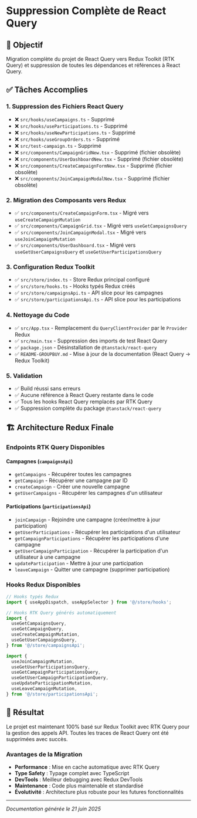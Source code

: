 # Suppression Complète de React Query

## 🎯 Objectif
Migration complète du projet de React Query vers Redux Toolkit (RTK Query) et suppression de toutes les dépendances et références à React Query.

## ✅ Tâches Accomplies

### 1. Suppression des Fichiers React Query
- ❌ `src/hooks/useCampaigns.ts` - Supprimé
- ❌ `src/hooks/useParticipations.ts` - Supprimé  
- ❌ `src/hooks/useNewParticipations.ts` - Supprimé
- ❌ `src/hooks/useGroupOrders.ts` - Supprimé
- ❌ `src/test-campaign.ts` - Supprimé
- ❌ `src/components/CampaignGridNew.tsx` - Supprimé (fichier obsolète)
- ❌ `src/components/UserDashboardNew.tsx` - Supprimé (fichier obsolète)
- ❌ `src/components/CreateCampaignFormNew.tsx` - Supprimé (fichier obsolète)
- ❌ `src/components/JoinCampaignModalNew.tsx` - Supprimé (fichier obsolète)

### 2. Migration des Composants vers Redux
- ✅ `src/components/CreateCampaignForm.tsx` - Migré vers `useCreateCampaignMutation`
- ✅ `src/components/CampaignGrid.tsx` - Migré vers `useGetCampaignsQuery`
- ✅ `src/components/JoinCampaignModal.tsx` - Migré vers `useJoinCampaignMutation`
- ✅ `src/components/UserDashboard.tsx` - Migré vers `useGetUserCampaignsQuery` et `useGetUserParticipationsQuery`

### 3. Configuration Redux Toolkit
- ✅ `src/store/index.ts` - Store Redux principal configuré
- ✅ `src/store/hooks.ts` - Hooks typés Redux créés
- ✅ `src/store/campaignsApi.ts` - API slice pour les campagnes
- ✅ `src/store/participationsApi.ts` - API slice pour les participations

### 4. Nettoyage du Code
- ✅ `src/App.tsx` - Remplacement du `QueryClientProvider` par le `Provider` Redux
- ✅ `src/main.tsx` - Suppression des imports de test React Query
- ✅ `package.json` - Désinstallation de `@tanstack/react-query`
- ✅ `README-GROUPBUY.md` - Mise à jour de la documentation (React Query → Redux Toolkit)

### 5. Validation
- ✅ Build réussi sans erreurs
- ✅ Aucune référence à React Query restante dans le code
- ✅ Tous les hooks React Query remplacés par RTK Query
- ✅ Suppression complète du package `@tanstack/react-query`

## 🏗 Architecture Redux Finale

### Endpoints RTK Query Disponibles

#### Campagnes (`campaignsApi`)
- `getCampaigns` - Récupérer toutes les campagnes
- `getCampaign` - Récupérer une campagne par ID
- `createCampaign` - Créer une nouvelle campagne
- `getUserCampaigns` - Récupérer les campagnes d'un utilisateur

#### Participations (`participationsApi`)
- `joinCampaign` - Rejoindre une campagne (créer/mettre à jour participation)
- `getUserParticipations` - Récupérer les participations d'un utilisateur
- `getCampaignParticipations` - Récupérer les participations d'une campagne
- `getUserCampaignParticipation` - Récupérer la participation d'un utilisateur à une campagne
- `updateParticipation` - Mettre à jour une participation
- `leaveCampaign` - Quitter une campagne (supprimer participation)

### Hooks Redux Disponibles
```typescript
// Hooks typés Redux
import { useAppDispatch, useAppSelector } from '@/store/hooks';

// Hooks RTK Query générés automatiquement
import {
  useGetCampaignsQuery,
  useGetCampaignQuery,
  useCreateCampaignMutation,
  useGetUserCampaignsQuery,
} from '@/store/campaignsApi';

import {
  useJoinCampaignMutation,
  useGetUserParticipationsQuery,
  useGetCampaignParticipationsQuery,
  useGetUserCampaignParticipationQuery,
  useUpdateParticipationMutation,
  useLeaveCampaignMutation,
} from '@/store/participationsApi';
```

## 🎉 Résultat
Le projet est maintenant 100% basé sur Redux Toolkit avec RTK Query pour la gestion des appels API. Toutes les traces de React Query ont été supprimées avec succès.

### Avantages de la Migration
- **Performance** : Mise en cache automatique avec RTK Query
- **Type Safety** : Typage complet avec TypeScript
- **DevTools** : Meilleur debugging avec Redux DevTools
- **Maintenance** : Code plus maintenable et standardisé
- **Évolutivité** : Architecture plus robuste pour les futures fonctionnalités

---
*Documentation générée le 21 juin 2025*
